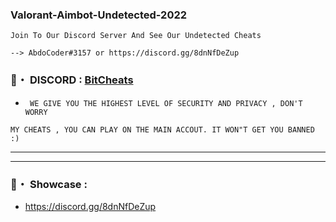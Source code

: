 ### Valorant-Aimbot-Undetected-2022

```sh-session
Join To Our Discord Server And See Our Undetected Cheats
```
```sh-session
--> AbdoCoder#3157 or https://discord.gg/8dnNfDeZup
```

### 📌・ DISCORD : [BitCheats](https://discord.gg/8dnNfDeZup)  

* ` WE GIVE YOU THE HIGHEST LEVEL OF SECURITY AND PRIVACY , DON'T WORRY`
 ```sh-session
MY CHEATS , YOU CAN PLAY ON THE MAIN ACCOUT. IT WON"T GET YOU BANNED :)
```        
***
***
### 📌・ Showcase :
* https://discord.gg/8dnNfDeZup
